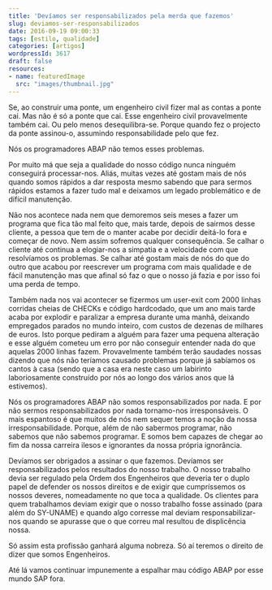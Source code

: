```yaml
---
title: 'Devíamos ser responsabilizados pela merda que fazemos'
slug: deviamos-ser-responsabilizados
date: 2016-09-19 09:00:33
tags: [estilo, qualidade]
categories: [artigos]
wordpressId: 3617
draft: false
resources:
- name: featuredImage
  src: "images/thumbnail.jpg"
---
```

Se, ao construir uma ponte, um engenheiro civil fizer mal as contas a ponte cai. Mas não é só a ponte que cai. Esse engenheiro civil provavelmente também cai. Ou pelo menos desequilibra-se. Porque quando fez o projecto da ponte assinou-o, assumindo responsabilidade pelo que fez.

Nós os programadores ABAP não temos esses problemas.

<!--more-->

Por muito má que seja a qualidade do nosso código nunca ninguém conseguirá processar-nos. Aliás, muitas vezes até gostam mais de nós quando somos rápidos a dar resposta mesmo sabendo que para sermos rápidos estamos a fazer tudo mal e deixamos um legado problemático e de difícil manutenção.

Não nos acontece nada nem que demoremos seis meses a fazer um programa que fica tão mal feito que, mais tarde, depois de sairmos desse cliente, a pessoa que tem de o manter acabe por decidir deitá-lo fora e começar de novo. Nem assim sofremos qualquer consequência. Se calhar o cliente até continua a elogiar-nos a simpatia e a velocidade com que resolvíamos os problemas. Se calhar até gostam mais de nós do que do outro que acabou por reescrever um programa com mais qualidade e de fácil manutenção mas que afinal só faz o que o nosso já fazia e por isso foi uma perda de tempo.

Também nada nos vai acontecer se fizermos um user-exit com 2000 linhas corridas cheias de CHECKs e código hardcodado, que um ano mais tarde acaba por explodir e paralizar a empresa durante uma manhã, deixando empregados parados no mundo inteiro, com custos de dezenas de milhares de euros. Isto porque pediram a alguém para fazer uma pequena alteração e esse alguém cometeu um erro por não conseguir entender nada do que aquelas 2000 linhas fazem. Provavelmente também terão saudades nossas dizendo que nós não teríamos causado problemas porque já sabíamos os cantos à casa (sendo que a casa era neste caso um labirinto laboriosamente construído por nós ao longo dos vários anos que lá estivemos).

Nós os programadores ABAP não somos responsabilizados por nada. E por não sermos responsabilizados por nada tornamo-nos irresponsáveis. O mais espantoso é que muitos de nós nem sequer temos a noção da nossa irresponsabilidade. Porque, além de não sabermos programar, não sabemos que não sabemos programar. E somos bem capazes de chegar ao fim da nossa carreira ilesos e ignorantes da nossa própria ignorância.

Devíamos ser obrigados a assinar o que fazemos. Devíamos ser responsabilizados pelos resultados do nosso trabalho. O nosso trabalho devia ser regulado pela Ordem dos Engenheiros que deveria ter o duplo papel de defender os nossos direitos e de exigir que cumpríssemos os nossos deveres, nomeadamente no que toca a qualidade. Os clientes para quem trabalhamos deviam exigir que o nosso trabalho fosse assinado (para além do SY-UNAME) e quando algo corresse mal deviam responsabilizar-nos quando se apurasse que o que correu mal resultou de displicência nossa.

Só assim esta profissão ganhará alguma nobreza. Só aí teremos o direito de dizer que somos Engenheiros.

Até lá vamos continuar impunemente a espalhar mau código ABAP por esse mundo SAP fora.
